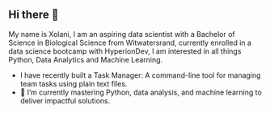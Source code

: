 ## Hi there 👋

My name is Xolani, I am an aspiring data scientist with a Bachelor of Science in Biological Science from Witwatersrand, currently enrolled in a data science bootcamp with HyperionDev,
I am interested in all things Python, Data Analytics and Machine Learning.

- I have recently built a Task Manager: A command-line tool for managing team tasks using plain text files.
- 🌱 I’m currently mastering Python, data analysis, and machine learning to deliver impactful solutions.
